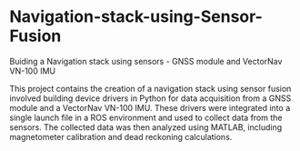 # Navigation-stack-using-Sensor-Fusion
Buiding a Navigation stack using sensors - GNSS module and VectorNav VN-100 IMU

This project contains the creation of a navigation stack using sensor fusion involved building device drivers in Python for data acquisition from a GNSS module and a VectorNav VN-100 IMU. These drivers were integrated into a single launch file in a ROS environment and used to collect data from the sensors. The collected data was then analyzed using MATLAB, including magnetometer calibration and dead reckoning calculations.
